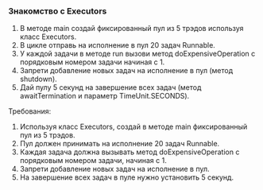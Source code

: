 
### Знакомство с Executors

1. В методе main создай фиксированный пул из 5 трэдов используя класс Executors.
2. В цикле отправь на исполнение в пул 20 задач Runnable.
3. У каждой задачи в методе run вызови метод doExpensiveOperation с порядковым номером задачи начиная с 1.
4. Запрети добавление новых задач на исполнение в пул (метод shutdown).
5. Дай пулу 5 секунд на завершение всех задач (метод awaitTermination и параметр TimeUnit.SECONDS).


Требования:
1.	Используя класс Executors, создай в методе main фиксированный пул из 5 трэдов.
2.	Пул должен принимать на исполнение 20 задач Runnable.
3.	Каждая задача должна вызывать метод doExpensiveOperation с порядковым номером задачи, начиная с 1.
4.	Запрети добавление новых задач на исполнение в пул.
5.	На завершение всех задач в пуле нужно установить 5 секунд.


